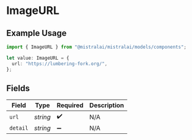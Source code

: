 # ImageURL

## Example Usage

```typescript
import { ImageURL } from "@mistralai/mistralai/models/components";

let value: ImageURL = {
  url: "https://lumbering-fork.org/",
};
```

## Fields

| Field              | Type               | Required           | Description        |
| ------------------ | ------------------ | ------------------ | ------------------ |
| `url`              | *string*           | :heavy_check_mark: | N/A                |
| `detail`           | *string*           | :heavy_minus_sign: | N/A                |
